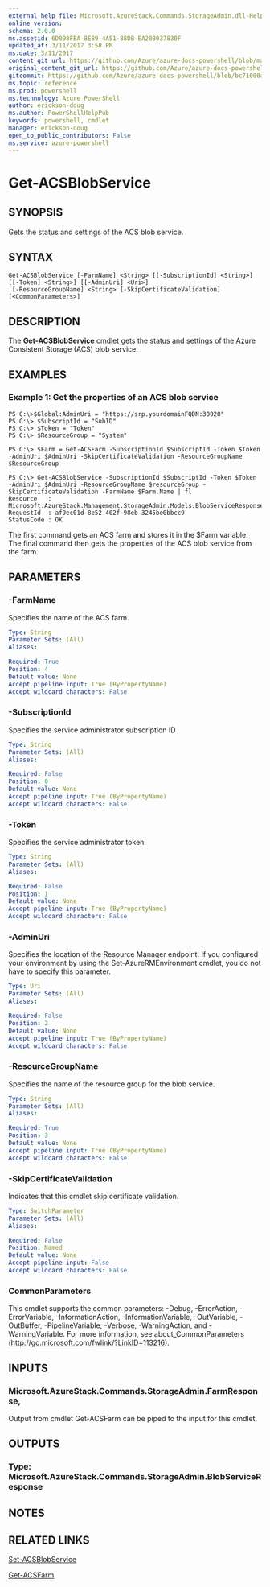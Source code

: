 ```yaml
---
external help file: Microsoft.AzureStack.Commands.StorageAdmin.dll-Help.xml
online version: 
schema: 2.0.0
ms.assetid: 6D098FBA-8E89-4A51-88DB-EA20B037830F
updated_at: 3/11/2017 3:58 PM
ms.date: 3/11/2017
content_git_url: https://github.com/Azure/azure-docs-powershell/blob/master/azureps-cmdlets-docs/ResourceManager/AzureRM.AzureStackStorage/v2.6.0/Get-ACSBlobService.md
original_content_git_url: https://github.com/Azure/azure-docs-powershell/blob/master/azureps-cmdlets-docs/ResourceManager/AzureRM.AzureStackStorage/v2.6.0/Get-ACSBlobService.md
gitcommit: https://github.com/Azure/azure-docs-powershell/blob/bc71000aa3c7f754b95442dcc415a7324626a15c/azureps-cmdlets-docs/ResourceManager/AzureRM.AzureStackStorage/v2.6.0/Get-ACSBlobService.md
ms.topic: reference
ms.prod: powershell
ms.technology: Azure PowerShell
author: erickson-doug
ms.author: PowerShellHelpPub
keywords: powershell, cmdlet
manager: erickson-doug
open_to_public_contributors: False
ms.service: azure-powershell
---
```


# Get-ACSBlobService

## SYNOPSIS
Gets the status and settings of the ACS blob service.

## SYNTAX

```
Get-ACSBlobService [-FarmName] <String> [[-SubscriptionId] <String>] [[-Token] <String>] [[-AdminUri] <Uri>]
 [-ResourceGroupName] <String> [-SkipCertificateValidation] [<CommonParameters>]
```

## DESCRIPTION
The **Get-ACSBlobService** cmdlet gets the status and settings of the Azure Consistent Storage (ACS) blob service.

## EXAMPLES

### Example 1: Get the properties of an ACS blob service
```
PS C:\>$Global:AdminUri = "https://srp.yourdomainFQDN:30020"
PS C:\> $SubscriptId = "SubID"
PS C:\> $Token = "Token"
PS C:\> $ResourceGroup = "System"

PS C:\> $Farm = Get-ACSFarm -SubscriptionId $SubscriptId -Token $Token -AdminUri $AdminUri -SkipCertificateValidation -ResourceGroupName $ResourceGroup

PS C:\> Get-ACSBlobService -SubscriptionId $SubscriptId -Token $Token -AdminUri $AdminUri -ResourceGroupName $resourceGroup -SkipCertificateValidation -FarmName $Farm.Name | fl
Resource   : Microsoft.AzureStack.Management.StorageAdmin.Models.BlobServiceResponseResource
RequestId  : af9ec01d-8e52-402f-98eb-3245be0bbcc9
StatusCode : OK
```

The first command gets an ACS farm and stores it in the $Farm variable.
The final command then gets the properties of the ACS blob service from the farm.

## PARAMETERS

### -FarmName
Specifies the name of the ACS farm.

```yaml
Type: String
Parameter Sets: (All)
Aliases: 

Required: True
Position: 4
Default value: None
Accept pipeline input: True (ByPropertyName)
Accept wildcard characters: False
```

### -SubscriptionId
Specifies the service administrator subscription ID

```yaml
Type: String
Parameter Sets: (All)
Aliases: 

Required: False
Position: 0
Default value: None
Accept pipeline input: True (ByPropertyName)
Accept wildcard characters: False
```

### -Token
Specifies the service administrator token.

```yaml
Type: String
Parameter Sets: (All)
Aliases: 

Required: False
Position: 1
Default value: None
Accept pipeline input: True (ByPropertyName)
Accept wildcard characters: False
```

### -AdminUri
Specifies the location of the Resource Manager endpoint.
If you configured your environment by using the Set-AzureRMEnvironment cmdlet, you do not have to specify this parameter.

```yaml
Type: Uri
Parameter Sets: (All)
Aliases: 

Required: False
Position: 2
Default value: None
Accept pipeline input: True (ByPropertyName)
Accept wildcard characters: False
```

### -ResourceGroupName
Specifies the name of the resource group for the blob service.

```yaml
Type: String
Parameter Sets: (All)
Aliases: 

Required: True
Position: 3
Default value: None
Accept pipeline input: True (ByPropertyName)
Accept wildcard characters: False
```

### -SkipCertificateValidation
Indicates that this cmdlet skip certificate validation.

```yaml
Type: SwitchParameter
Parameter Sets: (All)
Aliases: 

Required: False
Position: Named
Default value: None
Accept pipeline input: False
Accept wildcard characters: False
```

### CommonParameters
This cmdlet supports the common parameters: -Debug, -ErrorAction, -ErrorVariable, -InformationAction, -InformationVariable, -OutVariable, -OutBuffer, -PipelineVariable, -Verbose, -WarningAction, and -WarningVariable. For more information, see about_CommonParameters (http://go.microsoft.com/fwlink/?LinkID=113216).

## INPUTS

### Microsoft.AzureStack.Commands.StorageAdmin.FarmResponse,
Output from cmdlet Get-ACSFarm can be piped to the input for this cmdlet.

## OUTPUTS

### Type: Microsoft.AzureStack.Commands.StorageAdmin.BlobServiceResponse

## NOTES

## RELATED LINKS

[Set-ACSBlobService](xref:ResourceManager/AzureRM.AzureStackStorage/v2.6.0/Set-ACSBlobService.md)

[Get-ACSFarm](xref:ResourceManager/AzureRM.AzureStackStorage/v2.6.0/Get-ACSFarm.md)


